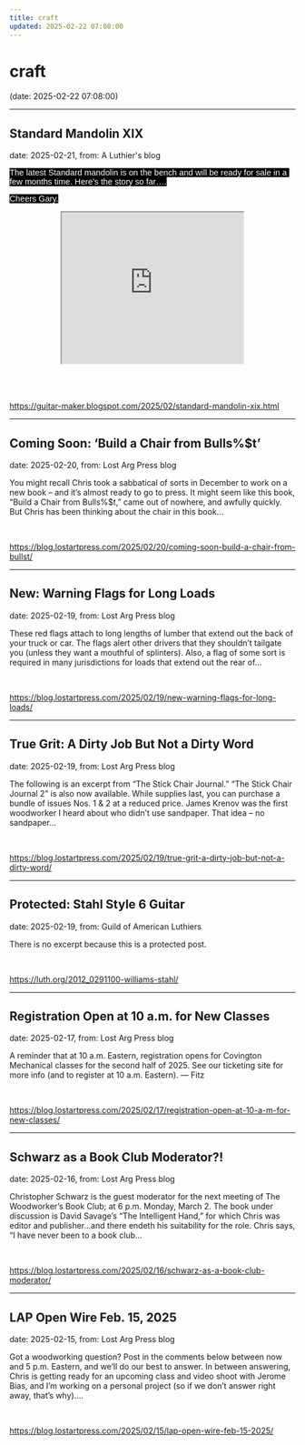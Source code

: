 ```yaml
---
title: craft
updated: 2025-02-22 07:08:00
---
```


# craft

(date: 2025-02-22 07:08:00)

---

## Standard Mandolin XIX

date: 2025-02-21, from: A Luthier's blog

<p><span style="background-color: black; font-family: Arial, sans-serif; font-size: 11pt; white-space-collapse: preserve;"><span style="color: white;">The latest Standard mandolin is on the bench and will be ready for sale in a few months time. Here’s the story so far….</span></span></p><p><span style="background-color: black; font-family: Arial, sans-serif; font-size: 11pt; white-space-collapse: preserve;"><span style="color: white;">Cheers Gary.</span></span></p><span id="docs-internal-guid-9eb78c65-7fff-49b0-9a3f-6017b719c8f8"><div><div class="separator" style="clear: both; text-align: center;"><iframe allowfullscreen="" class="BLOG_video_class" height="266" src="https://www.youtube.com/embed/CWb8Nji88Bo" width="320" youtube-src-id="CWb8Nji88Bo"></iframe></div><br /><span style="font-family: Arial, sans-serif; font-size: 11pt; font-variant-alternates: normal; font-variant-east-asian: normal; font-variant-emoji: normal; font-variant-numeric: normal; font-variant-position: normal; vertical-align: baseline; white-space-collapse: preserve;"><br /></span></div></span> 

<br> 

<https://guitar-maker.blogspot.com/2025/02/standard-mandolin-xix.html>

---

## Coming Soon: ‘Build a Chair from Bulls%$t’

date: 2025-02-20, from: Lost Arg Press blog

You might recall Chris took a sabbatical of sorts in December to work on a new book – and it&#8217;s almost ready to go to press. It might seem like this book, &#8220;Build a Chair from Bulls%$t,&#8221; came out of nowhere, and awfully quickly. But Chris has been thinking about the chair in this book... 

<br> 

<https://blog.lostartpress.com/2025/02/20/coming-soon-build-a-chair-from-bullst/>

---

## New: Warning Flags for Long Loads

date: 2025-02-19, from: Lost Arg Press blog

These red flags attach to long lengths of lumber that extend out the back of your truck or car. The flags alert other drivers that they shouldn&#8217;t tailgate you (unless they want a mouthful of splinters). Also, a flag of some sort is required in many jurisdictions for loads that extend out the rear of... 

<br> 

<https://blog.lostartpress.com/2025/02/19/new-warning-flags-for-long-loads/>

---

## True Grit: A Dirty Job But Not a Dirty Word

date: 2025-02-19, from: Lost Arg Press blog

The following is an excerpt from &#8220;The Stick Chair Journal.&#8221; &#8220;The Stick Chair Journal 2&#8221; is also now available. While supplies last, you can purchase a bundle of issues Nos. 1 &#38; 2 at a reduced price. James Krenov was the first woodworker I heard about who didn’t use sandpaper. That idea – no sandpaper... 

<br> 

<https://blog.lostartpress.com/2025/02/19/true-grit-a-dirty-job-but-not-a-dirty-word/>

---

## Protected: Stahl Style 6 Guitar

date: 2025-02-19, from: Guild of American Luthiers

There is no excerpt because this is a protected post. 

<br> 

<https://luth.org/2012_0291100-williams-stahl/>

---

## Registration Open at 10 a.m. for New Classes

date: 2025-02-17, from: Lost Arg Press blog

A reminder that at 10 a.m. Eastern, registration opens for Covington Mechanical classes for the second half of 2025. See our ticketing site for more info (and to register at 10 a.m. Eastern). — Fitz 

<br> 

<https://blog.lostartpress.com/2025/02/17/registration-open-at-10-a-m-for-new-classes/>

---

## Schwarz as a Book Club Moderator?!

date: 2025-02-16, from: Lost Arg Press blog

Christopher Schwarz is the guest moderator for the next meeting of The Woodworker&#8217;s Book Club; at 6 p.m. Monday, March 2. The book under discussion is David Savage&#8217;s &#8220;The Intelligent Hand,&#8221; for which Chris was editor and publisher…and there endeth his suitability for the role. Chris says, &#8220;I have never been to a book club... 

<br> 

<https://blog.lostartpress.com/2025/02/16/schwarz-as-a-book-club-moderator/>

---

## LAP Open Wire Feb. 15, 2025

date: 2025-02-15, from: Lost Arg Press blog

Got a woodworking question? Post in the comments below between now and 5 p.m. Eastern, and we&#8217;ll do our best to answer. In between answering, Chris is getting ready for an upcoming class and video shoot with Jerome Bias, and I&#8217;m working on a personal project (so if we don&#8217;t answer right away, that&#8217;s why).... 

<br> 

<https://blog.lostartpress.com/2025/02/15/lap-open-wire-feb-15-2025/>

